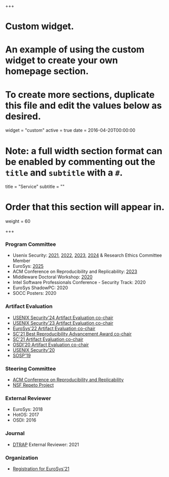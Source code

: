 +++
# Custom widget.
# An example of using the custom widget to create your own homepage section.
# To create more sections, duplicate this file and edit the values below as desired.
widget = "custom"
active = true
date = 2016-04-20T00:00:00

# Note: a full width section format can be enabled by commenting out the `title` and `subtitle` with a `#`.
title = "Service"
subtitle = ""

# Order that this section will appear in.
weight = 60

+++

### Program Committee

* Usenix Security:
  [2021](https://www.usenix.org/conference/usenixsecurity21#organizers),
  [2022](https://www.usenix.org/conference/usenixsecurity22#organizers),
  [2023](https://www.usenix.org/conference/usenixsecurity23#organizers),
  [2024](https://www.usenix.org/conference/usenixsecurity24#organizers) & Research Ethics Committee Member
* EuroSys: [2025](#)
* ACM Conference on Reproducibility and Replicability: [2023](https://acm-rep.github.io/2023/)
* Middleware Doctoral Workshop: [2020](https://2020.middleware-conference.org/program-committee.html)
* Intel Software Professionals Conference - Security Track: 2020
* EuroSys ShadowPC: 2020
* SOCC Posters: 2020

### Artifact Evaluation

* [USENIX Security'24 Artifact Evaluation co-chair](https://www.usenix.org/conference/usenixsecurity24/call-for-artifacts)
* [USENIX Security'23 Artifact Evaluation co-chair](https://www.usenix.org/conference/usenixsecurity23/call-for-artifacts)
* [EuroSys'22 Artifact Evaluation co-chair](https://2022.eurosys.org/committees/organization-committee/)
* [SC'21 Best Reproducibility Advancement Award co-chair](https://sc21.supercomputing.org/program/awards/sc-best-reproducibility-advancement-award/)
* [SC'21 Artifact Evaluation co-chair](https://sc21.supercomputing.org/submit/reproducibility-initiative/)
* [OSDI'20 Artifact Evaluation co-chair](https://www.usenix.org/conference/osdi20/call-for-artifacts)
* [USENIX Security'20](https://www.usenix.org/conference/usenixsecurity20/call-for-artifacts)
* [SOSP'19](https://sysartifacts.github.io/sosp2019/organizers.html)

### Steering Committee

* [ACM Conference on Reproducibility and Replicability](https://acm-rep.github.io/)
* [NSF Repeto Project](https://news.ucsc.edu/2022/08/maltzahn-fairos-award.html)

### External Reviewer

* EuroSys: 2018
* HotOS: 2017
* OSDI: 2016

### Journal

* [DTRAP](https://dl.acm.org/journal/dtrap) External Reviewer: 2021

### Organization
* [Registration for EuroSys'21](https://2021.eurosys.org/organization-committee.html#organization-committee)
